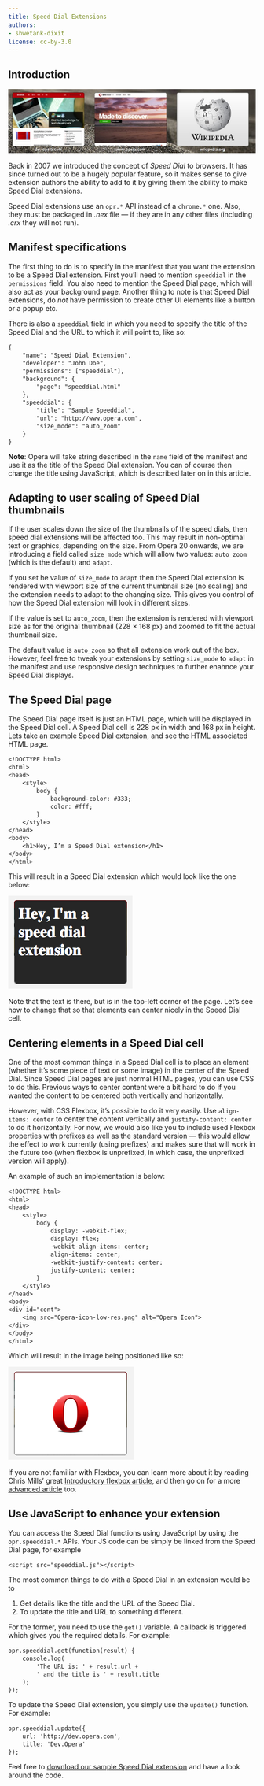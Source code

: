 ```yaml
---
title: Speed Dial Extensions
authors:
- shwetank-dixit
license: cc-by-3.0
---
```


## Introduction

<img src="/static/images/Speed-Dial.jpg" alt="Speed Dial extensions">

Back in 2007 we introduced the concept of _Speed Dial_ to browsers. It has since turned out to be a hugely popular feature, so it makes sense to give extension authors the ability to add to it by giving them the ability to make Speed Dial extensions.

Speed Dial extensions use an `opr.*` API instead of a `chrome.*` one. Also, they must be packaged in _.nex_ file — if they are in any other files (including _.crx_ they will not run).

## Manifest specifications

The first thing to do is to specify in the manifest that you want the extension to be a Speed Dial extension. First you’ll need to mention `speeddial` in the `permissions` field. You also need to mention the Speed Dial page, which will also act as your background page. Another thing to note is that Speed Dial extensions, do _not_ have permission to create other UI elements like a button or a popup etc.

There is also a `speeddial` field in which you need to specify the title of the Speed Dial and the URL to which it will point to, like so:

	{
		"name": "Speed Dial Extension",
		"developer": "John Doe",
		"permissions": ["speeddial"],
		"background": {
			"page": "speeddial.html"
		},
		"speeddial": {
			"title": "Sample Speeddial",
			"url": "http://www.opera.com",
			"size_mode": "auto_zoom"
		}
	}

**Note**: Opera will take string described in the `name` field of the manifest and use it as the title of the Speed Dial extension. You can of course then change the title using JavaScript, which is described later on in this article.

## Adapting to user scaling of Speed Dial thumbnails

If the user scales down the size of the thumbnails of the speed dials, then speed dial extensions will be affected too. This may result in non-optimal text or graphics, depending on the size. From Opera 20 onwards, we are introducing a field called `size_mode` which will allow two values: `auto_zoom` (which is the default) and `adapt`.

If you set he value of `size_mode` to `adapt` then the Speed Dial extension is rendered with viewport size of the current thumbnail size (no scaling) and the extension needs to adapt to the changing size. This gives you control of how the Speed Dial extension will look in different sizes.

If the value is set to `auto_zoom`, then the extension is rendered with viewport size as for the original thumbnail (228 × 168 px) and zoomed to fit the actual thumbnail size.

The default value is `auto_zoom` so that all extension work out of the box. However, feel free to tweak your extensions by setting `size_mode` to `adapt` in the manifest and use responsive design techniques to further enahnce your Speed Dial displays.

## The Speed Dial page

The Speed Dial page itself is just an HTML page, which will be displayed in the Speed Dial cell. A Speed Dial cell is 228 px in width and 168 px in height. Lets take an example Speed Dial extension, and see the HTML associated HTML page.

	<!DOCTYPE html>
	<html>
	<head>
		<style>
			body {
				background-color: #333;
				color: #fff;
			}
		</style>
	</head>
	<body>
		<h1>Hey, I’m a Speed Dial extension</h1>
	</body>
	</html>

This will result in a Speed Dial extension which would look like the one below:

<img src="/static/images/sdext-1.png" alt="first Speed Dial extension">

Note that the text is there, but is in the top-left corner of the page. Let’s see how to change that so that elements can center nicely in the Speed Dial cell.

## Centering elements in a Speed Dial cell

One of the most common things in a Speed Dial cell is to place an element (whether it’s some piece of text or some image) in the center of the Speed Dial. Since Speed Dial pages are just normal HTML pages, you can use CSS to do this. Previous ways to center content were a bit hard to do if you wanted the content to be centered both vertically and horizontally.

However, with CSS Flexbox, it’s possible to do it very easily. Use `align-items: center` to center the content vertically and `justify-content: center` to do it horizontally. For now, we would also like you to include used Flexbox properties with prefixes as well as the standard version — this would allow the effect to work currently (using prefixes) and makes sure that will work in the future too (when flexbox is unprefixed, in which case, the unprefixed version will apply).

An example of such an implementation is below:

	<!DOCTYPE html>
	<html>
	<head>
		<style>
			body {
				display: -webkit-flex;
				display: flex;
				-webkit-align-items: center;
				align-items: center;
				-webkit-justify-content: center;
				justify-content: center;
			}
		</style>
	</head>
	<body>
	<div id="cont">
		<img src="Opera-icon-low-res.png" alt="Opera Icon">
	</div>
	</body>
	</html>

Which will result in the image being positioned like so:

<img src="/static/images/sdext-2.png" alt="Centering images in Speed Dial with Flexbox">

If you are not familiar with Flexbox, you can learn more about it by reading Chris Mills’ great [Introductory flexbox article](http://dev.opera.com/articles/flexbox-basics/), and then go on for a more [advanced article](http://dev.opera.com/articles/advanced-cross-browser-flexbox/) too.

## Use JavaScript to enhance your extension

You can access the Speed Dial functions using JavaScript by using the `opr.speeddial.*` APIs. Your JS code can be simply be linked from the Speed Dial page, for example

	<script src="speeddial.js"></script>

The most common things to do with a Speed Dial in an extension would be to

1. Get details like the title and the URL of the Speed Dial.
2. To update the title and URL to something different.

For the former, you need to use the `get()` variable. A callback is triggered which gives you the required details. For example:

	opr.speeddial.get(function(result) {
		console.log(
			'The URL is: ' + result.url +
			' and the title is ' + result.title
		);
	});

To update the Speed Dial extension, you simply use the `update()` function. For example:

	opr.speeddial.update({
		url: 'http://dev.opera.com',
		title: 'Dev.Opera'
	});

Feel free to [download our sample Speed Dial extension](samples/SpeedDial-CenterContent.nex) and have a look around the code.
